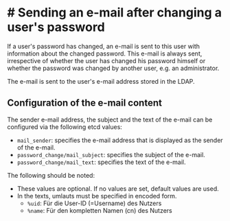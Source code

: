 # # Sending an e-mail after changing a user's password

If a user's password has changed, an e-mail is sent to this user with information about the changed password. This
e-mail is always sent, irrespective of whether the user has changed his password himself or whether the password was
changed by another user, e.g. an administrator.

The e-mail is sent to the user's e-mail address stored in the LDAP.

## Configuration of the e-mail content

The sender e-mail address, the subject and the text of the e-mail can be configured via the following etcd values:

* `mail_sender`: specifies the e-mail address that is displayed as the sender of the e-mail.
* `password_change/mail_subject`: specifies the subject of the e-mail.
* `password_change/mail_text`: specifies the text of the e-mail.

The following should be noted:

* These values are optional. If no values are set, default values are used.
* In the texts, umlauts must be specified in encoded form.
    * `%uid`: Für die User-ID (=Username) des Nutzers
    * `%name`: Für den kompletten Namen (cn) des Nutzers 


 